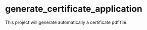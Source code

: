 # generate_certificate_application
This project will generate automatically a certificate pdf file.
